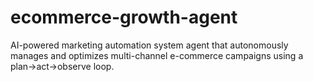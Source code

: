 # ecommerce-growth-agent
AI-powered marketing automation system agent that autonomously manages and optimizes multi-channel e-commerce campaigns using a plan→act→observe loop.
